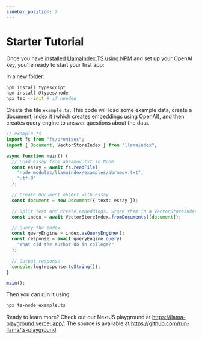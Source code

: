 ```yaml
---
sidebar_position: 2
---
```


# Starter Tutorial

Once you have [installed LlamaIndex.TS using NPM](installation) and set up your OpenAI key, you're ready to start your first app:

In a new folder:

```bash npm2yarn
npm install typescript
npm install @types/node
npx tsc --init # if needed
```

Create the file `example.ts`. This code will load some example data, create a document, index it (which creates embeddings using OpenAI), and then creates query engine to answer questions about the data.

```ts
// example.ts
import fs from "fs/promises";
import { Document, VectorStoreIndex } from "llamaindex";

async function main() {
  // Load essay from abramov.txt in Node
  const essay = await fs.readFile(
    "node_modules/llamaindex/examples/abramov.txt",
    "utf-8"
  );

  // Create Document object with essay
  const document = new Document({ text: essay });

  // Split text and create embeddings. Store them in a VectorStoreIndex
  const index = await VectorStoreIndex.fromDocuments([document]);

  // Query the index
  const queryEngine = index.asQueryEngine();
  const response = await queryEngine.query(
    "What did the author do in college?"
  );

  // Output response
  console.log(response.toString());
}

main();
```

Then you can run it using

```bash
npx ts-node example.ts
```

Ready to learn more? Check out our NextJS playground at https://llama-playground.vercel.app/. The source is available at https://github.com/run-llama/ts-playground
